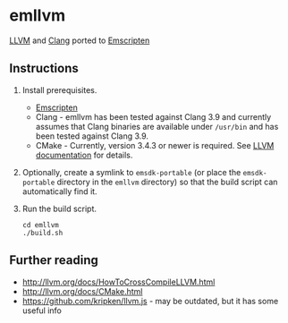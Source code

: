 # emllvm

[LLVM](http://llvm.org/) and [Clang](https://clang.llvm.org/) ported to
[Emscripten](http://emscripten.org/)

## Instructions

1. Install prerequisites.
   * [Emscripten](http://emscripten.org/)
   * Clang - emllvm has been tested against Clang 3.9 and currently assumes
     that Clang binaries are available under `/usr/bin` and has been tested
     against Clang 3.9.
   * CMake - Currently, version 3.4.3 or newer is required.  See [LLVM
     documentation](http://llvm.org/docs/CMake.html) for details.
2. Optionally, create a symlink to `emsdk-portable` (or place the
   `emsdk-portable` directory in the `emllvm` directory) so that the build script
   can automatically find it.
3. Run the build script.

    ```
    cd emllvm
    ./build.sh
    ```

## Further reading

* http://llvm.org/docs/HowToCrossCompileLLVM.html
* http://llvm.org/docs/CMake.html
* https://github.com/kripken/llvm.js - may be outdated, but it has some useful
  info
